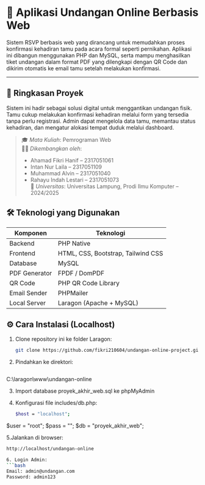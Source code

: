 # 💌 Aplikasi Undangan Online Berbasis Web

Sistem RSVP berbasis web yang dirancang untuk memudahkan proses konfirmasi kehadiran tamu pada acara formal seperti pernikahan. Aplikasi ini dibangun menggunakan PHP dan MySQL, serta mampu menghasilkan tiket undangan dalam format PDF yang dilengkapi dengan QR Code dan dikirim otomatis ke email tamu setelah melakukan konfirmasi.

---

## 🧭 Ringkasan Proyek

Sistem ini hadir sebagai solusi digital untuk menggantikan undangan fisik. Tamu cukup melakukan konfirmasi kehadiran melalui form yang tersedia tanpa perlu registrasi. Admin dapat mengelola data tamu, memantau status kehadiran, dan mengatur alokasi tempat duduk melalui dashboard.

> 🎓 *Mata Kuliah*: Pemrograman Web  
> 🧑‍💻 *Dikembangkan oleh*:  
> - Ahamad Fikri Hanif – 2317051061  
> - Intan Nur Laila – 2317051109  
> - Muhammad Alvin – 2317051040  
> - Rahayu Indah Lestari – 2317051073  
> 🏫 *Universitas*: Universitas Lampung, Prodi Ilmu Komputer – 2024/2025

## 🛠 Teknologi yang Digunakan

| Komponen         | Teknologi                         |
|------------------|------------------------------------|
| Backend          | PHP Native                         |
| Frontend         | HTML, CSS, Bootstrap, Tailwind CSS |
| Database         | MySQL                              |
| PDF Generator    | FPDF / DomPDF                      |
| QR Code          | PHP QR Code Library                |
| Email Sender     | PHPMailer                          |
| Local Server     | Laragon (Apache + MySQL)           |

## ⚙️ Cara Instalasi (Localhost)
1. Clone repository ini ke folder Laragon:
   ```bash
   git clone https://github.com/fikri210604/undangan-online-project.git

2. Pindahkan ke direktori:
   ```bash
C:\laragon\www\undangan-online

3. Import database proyek_akhir_web.sql ke phpMyAdmin

4. Konfigurasi file includes/db.php:
   ```bash
   $host = "localhost";
$user = "root";
$pass = "";
$db   = "proyek_akhir_web";

5.Jalankan di browser:
   ```bash
   http://localhost/undangan-online

6. Login Admin:
```bash
Email: admin@undangan.com
Password: admin123






